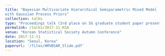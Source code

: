 ```yaml
---
title: "Bayesian Multivariate Hierarchical Semiparametric Mixed Model
with Gaussian Process Priors"
collection: talks
type: "Proceedings talk (3rd place on SG graduate student paper presentation award)"
permalink: /talks/2017-11-KSA
venue: "Korean Statistical Society Autumn Conference"
date: 2017-11-11
location: "Seoul, Korea"
paperurl: '/files/HMVBSAR_Slide.pdf'
---
```

